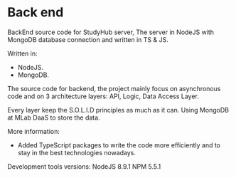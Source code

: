 # Back end
BackEnd source code for StudyHub server, The server in NodeJS with MongoDB database connection and written in TS &amp; JS.

Written in:
- NodeJS.
- MongoDB.

The source code for backend, the project mainly focus on asynchronous code and on 3 architecture layers: API, Logic, Data Access Layer.

Every layer keep the S.O.L.I.D principles as much as it can.
Using MongoDB at MLab DaaS to store the data.

More information:
* Added TypeScript packages to write the code more efficiently and to stay in the best technologies nowadays.


Development tools versions:
NodeJS 8.9.1
NPM 5.5.1